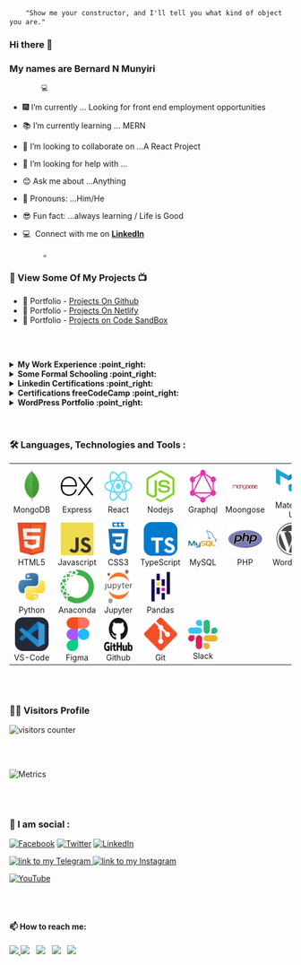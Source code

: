             
        "Show me your constructor, and I'll tell you what kind of object you are." 
<base target="_blank">


### Hi there 👋 
### My names are Bernard N Munyiri

            💻
- 🎆 I’m currently ... Looking for front end employment opportunities
- 📚 I’m currently learning ... MERN
- 🔗 I’m looking to collaborate on ...A React Project
- 🙏 I’m looking for help with ... 
- 😊 Ask me about ...Anything
- 👴 Pronouns: ...Him/He
- 😎 Fun fact: ...always learning / Life is Good
- :computer: &nbsp;Connect with me on **[LinkedIn](www.linkedin.com/in/bernard-njiru-munyiri)** 

           ☕
               
   
     
### 👀 View Some Of My Projects 📺

- 📜 Portfolio - [Projects On Github](https://github.com/bmunyiri?tab=repositories)
- 📜 Portfolio - [Projects On Netlify](https://app.netlify.com/teams/bmunyiri/sites)
- 📜 Portfolio - [Projects on Code SandBox](https://codesandbox.io/u/bmunyiri)

<br/><br/>

<!-- start work experience section -->
<details>
<summary><b> My Work Experience :point_right: </b></summary>
<table>
  <thead>
    <tr>
      <th>Job Name</th>
      <th>Roles & responsibilities</th>
      <th>Duration</th>
    </tr>
  </thead>
  <tbody>
    <tr>
      <td><b><a href="https://www.kenyawebprofessionals.com/">Developer at Kenya Web Professionals</a> </b></td>
      <td>WordPress Developer</td>
      <td>July 2012 - Present</td>
    </tr>
  	<tr>
      <td><b><a href="https://creativeoptionsmd.com/">Weekends Residential Counselor at Creative Options Inc</a> </b></td>
      <td>Group Home Manager on Weekends</td>
      <td>February 2002 - December 2011</td>
    </tr>
    <tr>
      <td><b><a href="https://bmsi.org/">Staff Accountant at Baltimore Medical Systems</a> </b></td>
      <td>General Ledger Reconcilaitions. Bank Reconcilations. Generation of daily reports. Track budgets and variances. Monthly financial reports. Using MS Navision and other softwre.</td>
      <td>December 2006 - January 2009</td>
    </tr>
     <tr>
      <td><b><a href="https://www.capitalfm.co.ke/news/">Divisional Accountant at Capital Group</a></b></td>
      <td>Accounting functions up to final reports for Capital Pagers and Capital Real-Time.</td>
      <td>Oct 2000 - January 2002</td>
    </tr>
  </tbody>
</table>
</details>
<!-- end work experience section -->  
<!-- start work project section -->
<details>
<summary><b> Some Formal Schooling :point_right:</b></summary>
<table>
  <thead>
    <tr>
      <th>School Name</th>
      <th>Program Enrolled</th>
      <th>Description</th>
                <th>Duration</th>
    </tr>
  </thead>
  <tbody>
    <tr>
      <td><a href='https://www.towson.edu/'>Towson University</a></td>
      <td>Accounting Major </td>
      <td>The accounting major provides the necessary accounting courses to prepare students for the CPA exam and public accounting careers in auditing, tax accounting, cost accounting or managerial accounting.</td>
                <td>Fall 2007 - Spring 2011</td>
    </tr>
    <tr>
      <td><a href='https://www.ccbcmd.edu/'>Community College of Baltimore County</a></td>
      <td>Applied Science</td>
      <td>An AAS degree often provides a scientific or technical education to prepare you to enter the workforce after graduation.</td>
                  <td>Spring 2002 - Spring 2006</td>
    </tr>
    </tbody>
</table>
</details>
<!-- end work project section -->

<!-- start work project section -->
<details>
<summary><b>Linkedin Certifications :point_right:</b></summary>
<table>
  <thead>
    <tr>
      <th>LinkedIn Learning Certificate</th>
      <th>Course Enrolled</th>
      <th>Description</th>
    </tr>
  </thead>
  <tbody>
                  <tr>
      <td><a href='https://www.linkedin.com/learning/certificates/1532185e8744eafafdc555bbf3cbb7133f37850e4d2347cb73e65a85d535f866?trk=share_certificate #jobsearchstrategies.'>Finding a Remote Job</a></td>
      <td>Finding a Remote Job</td>
      <td>Do you want a remote job? Do you want more job flexibility? Do you want to be able to work from anywhere? If you are looking for a job that aligns with your life, then a remote job might be right for you. Mike Gutman, remote work consultant and former marketing director at FlexJobs, explains how the remote job market has shifted and how you can position yourself to build a remote career. He goes over the pitfalls to avoid, how to build a remote-friendly resume and cover letter, regardless of your remote experience, and how to navigate the remote job search, application, and interview process. This course is designed to help you get your resume to the top of the stack, so you can land that next remote job and invest in your remote skills for the long haul.</td>
    </tr>
               <tr>
      <td><a href='https://www.linkedin.com/learning/certificates/7952ae5dc06fff594eb49e0d26f10fd20aaa842e9d5a0340a12159f28d451834?trk=share_certificate #telecommuting #virtualoffice.'>Remote Work Foundations</a></td>
      <td>Remote Work Foundations</td>
      <td>When you unlock the power of remote work, you can ditch your commute, work where you focus best, and spend more time doing things you love, all while advancing your career. In this course, coach Mike Gutman from FlexJobs shows how to use today's cloud-based communication and collaboration tools to get work done from anywhere, while remaining connected to your organization. He reveals how you can create a productive work environment at home or around town by structuring your day correctly and avoiding distractions. He also explains how to build rapport with remote colleagues so you feel like you're part of the team and succeed in your remote career. Watch this course to learn how to work productively, when and where you want, and achieve the freedom and flexibility you need for a more balanced life.

Note: This course was featured in Market Watch, Inc., Fortune, Forbes, and Entrepreneur.</td>
    </tr>
    <tr>
      <td><a href='https://www.linkedin.com/learning/certificates/297ed42265b3be5edbebf0787e049d0e79677ed52505193f69d173978dc0beab?trk=share_certificate%20#remoteteammanagement.'>Managing Virtual Teams</a></td>
      <td>Managing Virtual Teams</td>
      <td>Working remotely has been on the rise for many years now, with research showing that hiring managers expect nearly half of all their workers to be working remotely over the next decade. While many trends feed into this way of organizing work, managing the work effectively will be key to the success of organizations globally. In this course, instructor Phil Gold provides managers with a clear approach for getting the most out of their remote teams. He zeros in on the key factors that will ensure productivity, engagement, and growth, as well as a manager’s role in building trust, removing roadblocks, nurturing connections with team members, and setting clear goals.

Note: This course was featured in Market Watch, Inc., Fortune, Forbes, and Entrepreneur.</td>
    </tr>
    <tr>
      <td><a href='https://www.linkedin.com/learning/certificates/94677df6f9d7a9fe83932d20a2366aa94bbf90fc73205498c2ee79cc679250d0?trk=share_certificate%20#php.'>PHP Essential Training</a></td>
      <td>PHP Essential Training</td>
      <td>PHP is a popular programming language that you can use to write simple code for web pages. If you have been using HTML to develop websites, learning PHP will allow you to create dynamic pages. In this course, learn the fundamentals of PHP. Kevin Skoglund covers concepts such as how to embed PHP code into an HTML page, and reviews the basic PHP data types such as strings and arrays. He also covers the different control structures in PHP, how to work with built-in PHP functions, and how to define your own custom functions.</td>
    </tr>
                  <tr>
      <td><a href='https://www.linkedin.com/learning/certificates/3e37b9501fab768cc4b4b20fe21effe40fbb546a7a06889271d55783d201c773?trk=share_certificate #digitaltransformation.'>Digital Transformation</a></td>
      <td>Digital Transformation</td>
      <td>It seems as though everywhere you turn, digital transformation is happening. But what is digital, exactly, and what does it encompass? In this course, instructor Peter High helps business leaders better understand the definition of the term; the implications for people, processes, and technology; the risks of ignoring the digital transformation trend; and the rewards one can garner from riding this wave. Learn about the different stages of digital maturity, and the best ways to draw inspiration and insights from digital native companies like Google, Amazon, and Netflix, as well as from digital immigrant companies like FedEx and Domino's Pizza. He also covers the ideal backgrounds of digital leaders. Peter wraps up the course by explaining how to create a strategic digital transformation plan for your organization.</td>
    </tr>
                  <tr>
      <td><a href='https://www.linkedin.com/learning/certificates/692d646933c37f6e1c8f4f36d75365af14b61961f8ff3abf6c7da59ce3414fc3?trk=share_certificate #wordpress.'>WordPress 5 Essential Training</a></td>
      <td>WordPress 5 Essential Training</td>
      <td>WordPress powers millions of blogs and websites. Available in 180 languages, WordPress can be hosted on any server, accessed in any browser, and built into almost anything you imagine: blog, portfolio, website, or online store. Learn how to create your own web experiences with this powerful and open-source publishing platform. Instructor Morten Rand-Hendriksen helps you get the most out of WordPress and create feature-rich blogs and websites. Morten explains how to create and publish posts and pages; create and edit blocks; and define reusable content blocks to take full advantage of the new block editor codenamed "Gutenberg."

Note: This course covers WordPress 5. The training will be updated as WordPress evolves.</td>
    </tr>
                  <tr>
      <td><a href='https://www.linkedin.com/learning/certificates/6db1ff6fe7ec8f36620d7b4b4b398bc89bd143468865f778e720c160731f8a49?trk=share_certificate #teamwork.'>Teamwork Foundations</a></td>
      <td>Teamwork Foundations</td>
      <td>Whatever job you do, it’s likely you work in a team. Your performance will depend on your ability to work successfully with other people. Learn the qualities of effective teams and the role you, as a team member, play in creating a healthy, productive team in this course taught by management trainer Chris Croft. In addition to the importance of knowing your own strengths and weaknesses, Chris emphasizes the significance of delivering what is expected of you, listening to other team members, communicating clearly, playing more than one role, and being supportive. The training is jam-packed with practical ideas to become a great team player and help you and your organization become more successful.</td>
    </tr>
                  <tr>
      <td><a href='https://www.linkedin.com/learning/certificates/71613106ca8d9cde1de2c41c76344d7bc0cafdd3fc804ab747c489c2a0245545?trk=share_certificate #javascript.'>JavaScript: Patterns</a></td>
      <td>JavaScript: Patterns</td>
      <td>For the past two decades, programmers have structured both their code and their conversations about code around the patterns first described in Design Patterns, the classic Gang of Four book. JavaScript programmers have participated in these conversations, but the patterns discussed mostly fit in the world of orthodox object-oriented programming. In this course, Emmanuel Henri explains how these patterns fit with JavaScript. He demystifies the purpose of some of the most common patterns, providing code examples along the way. Learn about key creational, structural, and behavioral design patterns, and how you can apply each of them in your JavaScript code.</td>
    </tr>
                  <tr>
      <td><a href='https://www.linkedin.com/learning/certificates/301cb3050cf59c7de3ecfe0db1c59e64c14801933a6a52f6887d3ca17dbb6faa?trk=share_certificate #careermanagement.'>Get Ready for Your Coding Interview</a></td>
      <td>Get Ready for Your Coding Interview</td>
      <td>If you've nabbed an interview for a software development position, it's likely that you'll have to face a common hurdle—the coding interview. If you're not sure what to expect, or you'd like to brush up on the essential topics that candidates are often tested on, then this course is for you.

Follow YK Sugishita as he explains what to keep in mind as you prepare for coding interviews. YK covers useful concepts that can help you master your interview, followed by practice problems that test what you know. YK reviews key concepts such as two-dimensional arrays, time complexity, Big-O notation, and hash tables. To wrap up, he shares a few tips for acing your interview, such as how to come up with an optimal solution. Even if you're not prepping for an upcoming job interview, tackling the coding problems covered in this course is a great way to sharpen your programming skills.</td>
    </tr>
                  <tr>
      <td><a href='https://www.linkedin.com/learning/certificates/ad3a880dd06590de4a860dfb6f785e0d4197792fa23b4755dd4c6714b32ab63b?trk=share_certificate #javascript.'>JavaScript: Maps and Sets</a></td>
      <td>JavaScript: Maps and Sets</td>
      <td>Programming languages are always evolving and changing, and JavaScript is no exception. Over time, JavaScript has grown, and many new aspects have been added, including maps and sets. JavaScript maps and sets may sound simple, but they aren't quite the same as their counterparts in other programming languages. In this course, software engineer Jamie Pittman covers the ins and outs of JavaScript maps and sets, their syntax, how they work, and how to integrate them into your daily coding practice. Topics covered include a general overview of these features, when and where to use them, their WeakMap and WeakSet versions, and the various methods and properties associated with them.</td>
    </tr>
                  <tr>
      <td><a href='https://www.linkedin.com/learning/certificates/37a56b3e63d64b8c687bae643ca243c280dbc9f046fed7416d7cf7873b7dff20?trk=share_certificate #expressjs.'>Express Essential Training</a></td>
      <td>Express Essential Training</td>
      <td>Are you looking for a quick introduction on the basics of using Express? Express is a flexible, minimalist framework that sits on top of Node.js, allowing you to build powerful websites and web applications with quick and easy-to-use APIs. In this course, full-stack software engineer Jamie Pittman shows you how to get started with this engaging, popular framework.

Learn the basics of how to set up Express, create a server, and build an application with the Express application generator. Explore essential routing concepts, core HTTP methods, JavaScript handler code, and how to work with middleware. Get tips on how to debug an Express application and use Express with other available databases. And because security is a top concern for all developers, Jamie shares best practices for structuring your environment for safety.</td>
    </tr>
                  <tr>
      <td><a href='https://www.linkedin.com/learning/certificates/13ab0de284e485c55409eea5441662516d757305ae434ccce41936e6e7766574?trk=share_certificate #reacthooks.'>React Hooks</a></td>
      <td>React Hooks</td>
      <td>React Hooks embed logic into functions in new React applications. In this course, instructor Eve Porcello covers various styles of Hooks usage and ways to integrate them into your programming workflow. She tells you how Hooks came to be part of the library, then walks you through how to install Create React App. Eve covers how you can use the useState Hook to handle different types of state variables and work with component trees. The useEffect Hook can be used for several application side effects, whenever the state of the app changes. Eve teaches you how to work with the dependency array effect and fetch data with the useEffect Hook. Next, she explains several additional Hooks and steps through the process of creating custom Hooks. In conclusion, Eve shows you some different directions you can pursue to improve your knowledge of the React ecosystem.</td>
    </tr>
    </tbody>
</table>
</details>
<!-- end work project section -->
<!-- start work project section -->
<details>
<summary><b>Certifications freeCodeCamp :point_right:</b></summary>
<table>
  <thead>
    <tr>
      <th>freeCodeCamp Learning Certificate</th>
      <th>Program Enrolled</th>
      <th>Description</th>
    </tr>
  </thead>
  <tbody>
                <tr>
      <td><a href='https://www.freecodecamp.org/certification/Bernard-N-Munyiri/front-end-development-libraries'>Front End Development Libraries</a></td>
      <td>Front End Development Libraries</td>
      <td>Developer Certification, representing approximately 300 hours of coursework..</td>
    </tr>
    <tr>
      <td><a href='https://www.freecodecamp.org/certification/Bernard-N-Munyiri/javascript-algorithms-and-data-structures'>JavaScript Algorithms and Data Structures</a></td>
      <td>Front End Development Libraries</td>
      <td>Developer Certification, representing approximately 300 hours of coursework..</td>
    </tr>
    <tr>
      <td><a href='https://www.freecodecamp.org/certification/Bernard-N-Munyiri/responsive-web-design'</a>Responsive Web Design</td>
      <td>Responsive Web Design</td>
      <td>Developer Certification, representing approximately 300 hours of coursework..</td>
    </tr>
    </tbody>
</table>
</details>
<!-- end work project section -->
<!-- start work experience section -->
<details>
<summary><b> WordPress Portfolio :point_right: </b></summary>
<table>
  <thead>
    <tr>
      <th>Company Name</th>
      <th>Website Link</th>
      </tr>
  </thead>
  <tbody>
    <tr>
                <td>Kenya Web Professionals</td>
      <td><a href='https://kenyawebprofessionals.com'>Kenya Web Professionals</a></td>
    </tr>
                 <tr>
                             <td>Aqua Systems Kenya</td>
   <td><a href='https://aquasystemskenya.co.ke'>Aqua Systems Kenya</a></td>
    </tr>
                 <tr>
                             <td>My lil Store Kenya </td>
    <td><a href='http://mylilstorekenya.com'>My lil Store Kenya</a></td>
    </tr>
              <tr>
                          <td>Safes and Office Security Ltd</td>
                        <td><a href='http://safesandofficesecurity.com'>Safes and Office Security Ltd</a></td>
              </tr>
                <tr>
                          <td>Synergy International ICCT</td>
                          <td><a href='http://www.synergyicct.org'>Synergy International ICCT</a></td>
              </tr>
                <tr>
                          <td>Manufacturers & Suppliers (K) Ltd</td>
                        <td><a href='https://mslabrasives.com'>Manufacturers & Suppliers (K) Ltd</a></td>
              </tr>
                <tr>
                          <td>iNFiNiTY Baisikeli Ltd</td>
                         <td><a href='https://infinity.ke'>iNFiNiTY Baisikeli Ltd</a></td>
              </tr>
                <tr>
                          <td>MacDavidson Consulting Group Limited</td>
                          <td><a href='http://www.macdavidson.co.ke'>MacDavidson Consulting Group Limited</a></td>
              </tr>
                <tr>
                          <td>Stoic The Award-Winning Company</td>
                          <td><a href='http://stoiccarcentre.com'>Stoic The Award-Winning Company</a></td>
              </tr>
    </tbody>
</table>
</details>
<!-- end work experience section -->  

<br/>
<br/>

### :hammer_and_wrench: Languages, Technologies and Tools :


<table>
  <tr>
    <td align="center" width="96">
      <a >
        <img src="./mongodb-original.svg" width="60" height="60" alt="MongoDB" />
      </a>
      <br>MongoDB
    </td>
    <td align="center" width="96">
      <a >
        <img src="./express-original.svg" width="60" height="60" alt="express" />
      </a>
      <br>Express
    </td>
    <td align="center" width="96">
      <a >
        <img src="./react-original.svg" width="60" height="60" alt="React" />
      </a>
      <br>React
    </td>
    <td align="center" width="96">
      <a >
        <img src="./nodejs-original.svg" width="60" height="60" alt="Nodejs" />
      </a>
      <br>Nodejs
    </td>
    <td align="center" width="96">
      <a >
        <img  src="./graphql-plain.svg" width="60" height="60" alt="Graphql"  />     
      </a>
      <br>Graphql
    </td>
    <td align="center" width="96">
      <a  >
        <img src="./Moongose.png" width="60" height="60" alt="Moongose"   />
      </a>
      <br>Moongose
    </td>
        <td align="center" width="96">
      <a >
        <img src="https://github.com/devicons/devicon/blob/master/icons/materialui/materialui-original.svg" width="60" height="60" alt="materialui"   />
      </a>
      <br>Material-UI
    </td>
             <td align="center" width="96">
      <a >
        <img src="./jest-plain.svg" width="60" height="60" alt="Jest" />
      </a>
      <br>Jest
    </td>
      <td align="center" width="96">
      <a 
        <img src="#" width="60" height=60" alt="" />
      </a>
      <br>
    </td>        
  </tr>
     <tr>
    <td align="center" width="96"> 
      <a  >
        <img src="https://github.com/devicons/devicon/blob/master/icons/html5/html5-original.svg" width="60" height="60" alt="HTML5" />
      </a>
      <br>HTML5
    </td>
    <td align="center" width="96">
      <a  >
        <img src="https://github.com/devicons/devicon/blob/master/icons/javascript/javascript-original.svg" width="60" height="60" alt="javascript" />
      </a>
      <br>Javascript
    </td>
     <td align="center"  width="96">
      <a >
        <img src="https://github.com/devicons/devicon/blob/master/icons/css3/css3-plain-wordmark.svg" width="60" height="60" alt="CSS3" />
      </a>
      <br>CSS3
    </td>       
    <td align="center"  width="96">
      <a >
        <img src="https://github.com/tandpfun/skill-icons/blob/main/icons/TypeScript.svg" width="60" height="60" alt="TypeScript" />
      </a>
      <br>TypeScript
    </td>
        <td align="center" width="96">
      <a >
        <img src="https://github.com/devicons/devicon/blob/master/icons/mysql/mysql-original-wordmark.svg" width="60" height="60" alt="MySQL"/>
          </a>
      <br>MySQL
    </td>
    <td align="center"  width="96">
      <a >
        <img src="https://github.com/devicons/devicon/blob/master/icons/php/php-original.svg" width="60" height="60" alt="php" />
            </a>
      <br>PHP
    </td>
    <td align="center" width="96">
      <a  >
        <img src="./wordpress-plain.svg" width="60" height="60" alt="wordpress" />
      </a>
      <br>Wordpress
    </td>
    <td align="center" width="96">
      <a  >
        <img src="./woocommerce-plain.svg" width="60" height="60" alt="woocommerce"/>
      </a>
      <br>WooCommerce
    </td>
    <td align="center" width="96">
      <a  >
        <img src="./elementor.png" width="60" height="60" alt="elementor" />
      </a>
      <br>Elementor
    </td>
  </tr>
  <tr>
    <td align="center" width="96"> 
      <a  >
        <img src="./python-original.svg" width="60" height="60" alt="python" />
      </a>
      <br>Python
    </td>
    <td align="center" width="96">
      <a  >
        <img src="./anaconda-original.svg" width="60" height="60" alt="Anaconda" />
      </a>
      <br>Anaconda
    </td>
     <td align="center"  width="96">
      <a >
        <img src="./jupyter-original-wordmark.svg" width="60" height="60" alt="jupyter" />
      </a>
      <br>Jupyter
    </td>       
    <td align="center"  width="96">
      <a >
        <img src="pandas-original.svg" width="60" height="60" alt="pandas" />
      </a>
      <br>Pandas
    </td>
        <td align="center" width="96">
      <a >
        <img />
      </a>
      <br>
    </td>
    <td align="center"  width="96">
      <a >
        <img  />
      </a>
      <br>
    </td>
    <td align="center" width="96">
      <a  >
        <img  />
      </a>
      <br>
    </td>
    <td align="center" width="96">
      <a  >
        <img />
      </a>
      <br>
    </td>
    <td align="center" width="96">
      <a  >
        <img  />
      </a>
      <br>
    </td>
  </tr>
    <tr>
    <td align="center" width="96"> 
      <a  >
        <img src="https://github.com/tandpfun/skill-icons/blob/main/icons/VSCode-Dark.svg" width="60" height="60" alt="VSCode" />
      </a>
      <br>VS-Code
    </td>
    <td align="center" width="96">
      <a  >
        <img src="https://github.com/devicons/devicon/blob/master/icons/figma/figma-original.svg" width="60" height="60" alt="Figma" />
      </a>
      <br>Figma
    </td>
     <td align="center"  width="96">
      <a >
        <img src="https://github.com/devicons/devicon/blob/master/icons/github/github-original-wordmark.svg" width="60" height="60" alt="Github" />
      </a>
      <br>Github
    </td>       
    <td align="center"  width="96">
      <a >
        <img src="git-original.svg" width="60" height="60" alt="git" />
      </a>
      <br>Git
    </td>
        <td align="center" width="96">
      <a >
        <img src="https://github.com/devicons/devicon/blob/master/icons/slack/slack-original.svg" />
      </a>
      <br>Slack
    </td>
    <td align="center"  width="96">
      <a >
        <img  />
      </a>
      <br>
    </td>
    <td align="center" width="96">
      <a  >
        <img  />
      </a>
      <br>
    </td>
    <td align="center" width="96">
      <a  >
        <img />
      </a>
      <br>
    </td>
    <td align="center" width="96">
      <a  >
        <img  />
      </a>
      <br>
    </td>
  </tr>
</table>

  
<br/><br/>

### 🚴‍♂️ Visitors  Profile
<img alt="visitors counter" src="https://profile-counter.glitch.me/bmunyiri/count.svg">

<br/><br/>

![Metrics](https://metrics.lecoq.io/bmunyiri?template=classic&base=header%2C%20activity%2C%20community%2C%20repositories%2C%20metadata&base.indepth=false&base.hireable=false&base.skip=false&config.timezone=Africa%2FNairobi)

<br/><br/>

### 🍹 I am social :

[![Facebook](https://img.shields.io/badge/Facebook-%231877F2.svg?&style=flat-square&logo=facebook&logoColor=white)](https://facebook.com/kenyawebpro) 
[![Twitter](https://img.shields.io/badge/Twitter-%231DA1F2.svg?&style=flat-square&logo=twitter&logoColor=white)](https://twitter.com/kenyawebpro) 
[![LinkedIn](https://img.shields.io/badge/LinkedIn-%230077B5.svg?&style=flat-square&logo=linkedin&logoColor=white)](https://linkedin.com/in/bernard-njiru-munyiri) 

<a href="https://t.me/Bernard">
    <img alt="link to my Telegram" src="https://img.shields.io/static/v1?label&message=@Bernard&color=26A5E4&style=flat&logo=telegram&logoColor=whitesmoke" />
</a>
<a href="https://www.instagram.com/kenyawebprofessionals">
    <img alt="link to my Instagram" src="https://img.shields.io/static/v1?label&message=@kenyawebprofessionals&color=7E3ACE&style=flat&logo=instagram&logoColor=whitesmoke" />
</a>

[![YouTube](https://img.shields.io/badge/YouTube-%23FF0000.svg?&style=flat-square&logo=youtube&logoColor=white)](https://youtube.com/channel/UCtdxACSWwzAU3VcntqyX8QQ)

<br/><br/>

   #### 📫 How to reach me:
  
 <a href="mailto:bernard.munyiri@gmail.com"> <img src="https://img.icons8.com/fluent/48/000000/gmail.png" width="3.5%"/> [<img src="https://img.icons8.com/color/48/000000/linkedin.png" width="3.5%"/>](https://www.linkedin.com/in/https://github.com/bmunyiri/bmunyiri/blob/main/www.linkedin.com/in/bernard-njiru-munyiri/)  &nbsp; [<img src="https://img.icons8.com/fluent/48/000000/facebook-new.png" width="3.5%"/>](https://www.facebook.com/kenyawebpro/)  &nbsp; [<img src="https://img.icons8.com/color/48/000000/twitter.png" width="3.5%"/>](https://twitter.com/kenyawebpro)  &nbsp; [<img src="https://img.icons8.com/fluent/48/000000/instagram-new.png" width="3.5%"/>](https://www.instagram.com/kenyawebprofessionals/) 
